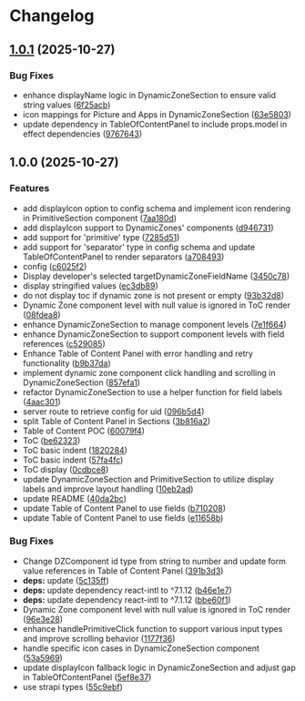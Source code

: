 # Changelog

## [1.0.1](https://github.com/ChristopheCVB/strapi-plugin-table-of-content/compare/v1.0.0...v1.0.1) (2025-10-27)


### Bug Fixes

* enhance displayName logic in DynamicZoneSection to ensure valid string values ([6f25acb](https://github.com/ChristopheCVB/strapi-plugin-table-of-content/commit/6f25acb400a260e519a7c0f3fe7552697c764e3b))
* icon mappings for Picture and Apps in DynamicZoneSection ([63e5803](https://github.com/ChristopheCVB/strapi-plugin-table-of-content/commit/63e5803849ed4eca5c65d0ff0fa7a890c7310adf))
* update dependency in TableOfContentPanel to include props.model in effect dependencies ([9767643](https://github.com/ChristopheCVB/strapi-plugin-table-of-content/commit/9767643c360fccceb1c947b69ab8634bac558627))

## 1.0.0 (2025-10-27)


### Features

* add displayIcon option to config schema and implement icon rendering in PrimitiveSection component ([7aa180d](https://github.com/ChristopheCVB/strapi-plugin-table-of-content/commit/7aa180d96d01a0b2a8698f37a73613a66fa300e2))
* add displayIcon support to DynamicZones' components ([d946731](https://github.com/ChristopheCVB/strapi-plugin-table-of-content/commit/d946731c7577965e452ccddf307fd0a5b1dcbe68))
* add support for 'primitive' type ([7285d51](https://github.com/ChristopheCVB/strapi-plugin-table-of-content/commit/7285d51e62df3b89d1892c9d1ef99a8cf3ba3905))
* add support for 'separator' type in config schema and update TableOfContentPanel to render separators ([a708493](https://github.com/ChristopheCVB/strapi-plugin-table-of-content/commit/a708493d39e7c7dc0e479ac24fb8bb8ddde13384))
* config ([c6025f2](https://github.com/ChristopheCVB/strapi-plugin-table-of-content/commit/c6025f211e32ef3b1c57f96e91b24b41a9d88e8f))
* Display developer's selected targetDynamicZoneFieldName ([3450c78](https://github.com/ChristopheCVB/strapi-plugin-table-of-content/commit/3450c78ececd69b4155841895a54b23bfbab7198))
* display stringified values ([ec3db89](https://github.com/ChristopheCVB/strapi-plugin-table-of-content/commit/ec3db89ac06896266a9a1706c751ee584c625820))
* do not display toc if dynamic zone is not present or empty ([93b32d8](https://github.com/ChristopheCVB/strapi-plugin-table-of-content/commit/93b32d84ee85c86c3b9c12c43c3dce507799da16))
* Dynamic Zone component level with null value is ignored in ToC render ([08fdea8](https://github.com/ChristopheCVB/strapi-plugin-table-of-content/commit/08fdea8c490770636fcc0b042a5b73f4217c0a4e))
* enhance DynamicZoneSection to manage component levels ([7e1f664](https://github.com/ChristopheCVB/strapi-plugin-table-of-content/commit/7e1f664ec501440d9bd79984e8d1c4ce7f32cb14))
* enhance DynamicZoneSection to support component levels with field references ([c529085](https://github.com/ChristopheCVB/strapi-plugin-table-of-content/commit/c5290858bafeccc336e20600b91534a874e62329))
* Enhance Table of Content Panel with error handling and retry functionality ([b9b37da](https://github.com/ChristopheCVB/strapi-plugin-table-of-content/commit/b9b37da217ac0f78d14eff05f5990371d9c3d716))
* implement dynamic zone component click handling and scrolling in DynamicZoneSection ([857efa1](https://github.com/ChristopheCVB/strapi-plugin-table-of-content/commit/857efa1c7c26386383d62cb77be4ba27731d42d0))
* refactor DynamicZoneSection to use a helper function for field labels ([4aac301](https://github.com/ChristopheCVB/strapi-plugin-table-of-content/commit/4aac3014a4d6d9c0d8fc4f245c017b9e6289c48e))
* server route to retrieve config for uid ([096b5d4](https://github.com/ChristopheCVB/strapi-plugin-table-of-content/commit/096b5d4443ec6cd94d198c3fe6292a9d5bf7cb3d))
* split Table of Content Panel in Sections ([3b816a2](https://github.com/ChristopheCVB/strapi-plugin-table-of-content/commit/3b816a22438a42aa5877a16dc9d662b6d2428e36))
* Table of Content POC ([60079f4](https://github.com/ChristopheCVB/strapi-plugin-table-of-content/commit/60079f4add04222f8975df6a63ea50ec7ece4114))
* ToC ([be62323](https://github.com/ChristopheCVB/strapi-plugin-table-of-content/commit/be62323fcb431a9c11f10fae71a0f749b24cceaf))
* ToC basic indent ([1820284](https://github.com/ChristopheCVB/strapi-plugin-table-of-content/commit/182028488d2f941b1e668fa430c92f85bbec2293))
* ToC basic indent ([57fa4fc](https://github.com/ChristopheCVB/strapi-plugin-table-of-content/commit/57fa4fcfae4762ff184cd4a85a0c9ba6af8fffe9))
* ToC display ([0cdbce8](https://github.com/ChristopheCVB/strapi-plugin-table-of-content/commit/0cdbce878d67bd296c6332d2c255d99ceef2f74c))
* update DynamicZoneSection and PrimitiveSection to utilize display labels and improve layout handling ([10eb2ad](https://github.com/ChristopheCVB/strapi-plugin-table-of-content/commit/10eb2addafae679edf55c1b242dba9cf35692c24))
* update README ([40da2bc](https://github.com/ChristopheCVB/strapi-plugin-table-of-content/commit/40da2bc2636ee0f9156342569a53181a02cdf5a6))
* update Table of Content Panel to use fields ([b710208](https://github.com/ChristopheCVB/strapi-plugin-table-of-content/commit/b710208ccd404519edf742f548aae2bdd56931d3))
* update Table of Content Panel to use fields ([e11658b](https://github.com/ChristopheCVB/strapi-plugin-table-of-content/commit/e11658b970db74f5e03ae598d724005cb5c17619))


### Bug Fixes

* Change DZComponent id type from string to number and update form value references in Table of Content Panel ([391b3d3](https://github.com/ChristopheCVB/strapi-plugin-table-of-content/commit/391b3d3aad1550fe066501495f531ac5c69f2504))
* **deps:** update ([5c135ff](https://github.com/ChristopheCVB/strapi-plugin-table-of-content/commit/5c135ff517621a38178aad4984e847aa128afec4))
* **deps:** update dependency react-intl to ^7.1.12 ([b46e1e7](https://github.com/ChristopheCVB/strapi-plugin-table-of-content/commit/b46e1e79d9449bccf75a1da844c6c46e2b6c3288))
* **deps:** update dependency react-intl to ^7.1.12 ([bbe60f1](https://github.com/ChristopheCVB/strapi-plugin-table-of-content/commit/bbe60f100919365926700fc9ead44e571c6b73b0))
* Dynamic Zone component level with null value is ignored in ToC render ([96e3e28](https://github.com/ChristopheCVB/strapi-plugin-table-of-content/commit/96e3e2895babc3199d972820e5c3e76d78016b9a))
* enhance handlePrimitiveClick function to support various input types and improve scrolling behavior ([1177f36](https://github.com/ChristopheCVB/strapi-plugin-table-of-content/commit/1177f3604a7a887c53fcc09eac9e62ecbee606dc))
* handle specific icon cases in DynamicZoneSection component ([53a5969](https://github.com/ChristopheCVB/strapi-plugin-table-of-content/commit/53a59695fccbf793bc9270f89de49c774534bce0))
* update displayIcon fallback logic in DynamicZoneSection and adjust gap in TableOfContentPanel ([5ef8e37](https://github.com/ChristopheCVB/strapi-plugin-table-of-content/commit/5ef8e37c73b63fbc2966b43a28718c9ed68eaeff))
* use strapi types ([55c9ebf](https://github.com/ChristopheCVB/strapi-plugin-table-of-content/commit/55c9ebfc04347e76fb7798482f29bc60090c59ed))
